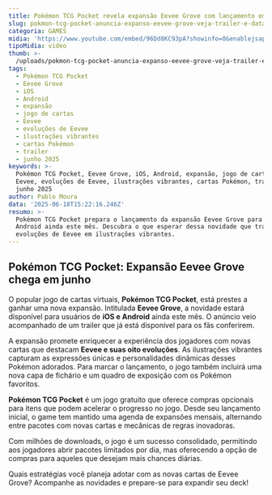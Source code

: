 ```yaml
---
title: Pokémon TCG Pocket revela expansão Eevee Grove com lançamento em junho
slug: pokmon-tcg-pocket-anuncia-expanso-eevee-grove-veja-trailer-e-data
categoria: GAMES
midia: 'https://www.youtube.com/embed/96Dd8KC93pA?showinfo=0&enablejsapi=1'
tipoMidia: video
thumb: >-
  /uploads/pokmon-tcg-pocket-anuncia-expanso-eevee-grove-veja-trailer-e-data-thumb.png
tags:
  - Pokémon TCG Pocket
  - Eevee Grove
  - iOS
  - Android
  - expansão
  - jogo de cartas
  - Eevee
  - evoluções de Eevee
  - ilustrações vibrantes
  - cartas Pokémon
  - trailer
  - junho 2025
keywords: >-
  Pokémon TCG Pocket, Eevee Grove, iOS, Android, expansão, jogo de cartas,
  Eevee, evoluções de Eevee, ilustrações vibrantes, cartas Pokémon, trailer,
  junho 2025
author: Pablo Moura
data: '2025-06-18T15:22:16.246Z'
resumo: >-
  Pokémon TCG Pocket prepara o lançamento da expansão Eevee Grove para iOS e
  Android ainda este mês. Descubra o que esperar dessa novidade que traz as
  evoluções de Eevee em ilustrações vibrantes.
---
```


## Pokémon TCG Pocket: Expansão Eevee Grove chega em junho

O popular jogo de cartas virtuais, **Pokémon TCG Pocket**, está prestes a ganhar uma nova expansão. Intitulada **Eevee Grove**, a novidade estará disponível para usuários de **iOS e Android** ainda este mês. O anúncio veio acompanhado de um trailer que já está disponível para os fãs conferirem.

A expansão promete enriquecer a experiência dos jogadores com novas cartas que destacam **Eevee e suas oito evoluções**. As ilustrações vibrantes capturam as expressões únicas e personalidades dinâmicas desses Pokémon adorados. Para marcar o lançamento, o jogo também incluirá uma nova capa de fichário e um quadro de exposição com os Pokémon favoritos.

**Pokémon TCG Pocket** é um jogo gratuito que oferece compras opcionais para itens que podem acelerar o progresso no jogo. Desde seu lançamento inicial, o game tem mantido uma agenda de expansões mensais, alternando entre pacotes com novas cartas e mecânicas de regras inovadoras.

Com milhões de downloads, o jogo é um sucesso consolidado, permitindo aos jogadores abrir pacotes limitados por dia, mas oferecendo a opção de compras para aqueles que desejam mais chances diárias.

Quais estratégias você planeja adotar com as novas cartas de Eevee Grove? Acompanhe as novidades e prepare-se para expandir seu deck!
